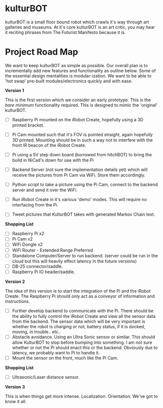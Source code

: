 kulturBOT
=========

kulturBOT is a small floor bound robot which crawls it's way through art galleries and museums. At it's core kulturBOT is an art critic, you may hear it reciting phrases from The Futurist Manifesto because it is.

Project Road Map
=========

We want to keep kulturBOT as simple as possible. Our overall plan is to incrementally add new features and functionality as outline below. Some of the essential design mentalities is modular-ization. We want to be able to 'hot swap' pre-built modules/electronics quickly and with ease.

**Version 1**

This is the first version which we consider an early prototype. This is the *bare minimum* functionality required. This is designed to mimic the 'original' kulturBOT.

- [ ] Raspberry Pi mounted on the iRobot Create, hopefully using a 3D printed bracket.
- [ ] Pi Cam mounted such that it's FOV is pointed straight, again hopefully 3D printed. Mounting should be in such a way not to interfere with the front IR beacon of the iRobot Create.
- [ ] Pi using a 5V step down board (borrowed from hitchBOT) to bring the build in NiCad's down for use with the Pi
- [ ] Backend Server (not sure the implementation details yet) which will receive the pictures from Pi Cam via WiFi. Store them accordingly.
- [ ] Python script to take a picture using the Pi Cam, connect to the backend server and send it over the WiFi.
- [ ] Run iRobot Create in it's various 'demo' modes. This will require no interfacing from the Pi.
- [ ] Tweet pictures that KulturBOT takes with generated Markov Chain text. 


**Shopping List**

- [ ] Raspberry Pi x2
- [ ] Pi Cam x2
- [ ] WiFi Dongle x2
- [ ] WiFi Router - Extended Range Preferred
- [ ] Standalone Computer/Server to run backend. (server could be run in the cloud but this will heavily effect latency in the future versions)
- [ ] DB-25 connector/saddle.
- [ ] Raspberry Pi IO header/saddle.

**Version 2**

The idea of this version is to start the integration of the Pi and the iRobot Create. The Raspberry Pi should only act as a conveyor of information and instructions.

- [ ] Further develop backend to communicate with the Pi. There should be the ability to fully control the iRobot Create and view all the sensor data from the backend. The sensor data which will be very important is whether the robot is charging or not, battery status, if it is docked, moving, in trouble.. etc.. 
- [ ] Abstacle avoidance. Using an Ultra Sonic sensor or similar. This should allow KulturBOT to stop before bumping into something. I am not sure whether or not the Pi should enact this or the backend. Obviously due to latency, we probably want to Pi to handle it.
- [ ] Mount the sensor on the front, much like the Pi Cam.

**Shopping List**

- [ ] Ultrasonic/Laser distance sensor.


**Version 3**

This is when things get more intense. Localization. Orientation. We've got to know it all. 
